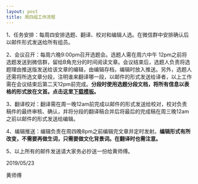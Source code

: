 ```yaml
---
layout: post
title: 周四组工作流程
---
```


1、任务安排：每周四安排选题、翻译、校对和编辑人选。在微信群中安排确认后以邮件形式发送给所有组员。



2、会议召开：每周六晚9:00pm召开选题会。选题人需在周六中午 12pm之前将选题发送到微信群，留给B角充分的时间阅读文章。会议结束后，选题人负责将选题理由推送版发送给该文章的编辑，由编辑存档，编辑时放入推送。另外，选题人还需将所选文章分段，注明谁来翻译哪一段，以邮件的形式发送给译者，以上工作需在会议结束后第二天12pm前完成。**分段时使用选题分段文档，将所有信息以表格的形式放在文首。点击这里[下载模板](https://www.jianguoyun.com/p/DfZ5bsQQvv3eBhif58IB)。**



3、翻译校对：翻译需在周一晚12am前完成以邮件的形式发送给校对，校对负责稿件的最终审核、确认，并将分段的翻译稿合并后将最后的完成稿在周三晚12am之前以邮件的形式发送给编辑。



4、编辑推送：编辑负责在周四晚8pm之前编辑完文章并定时发射。**编辑形式有所改变，不需要再做生词，只需要做文化背景词。在翻译时也需注意。**



5、以上所有的邮件发送请大家务必抄送一份给黄师傅。



2019/05/23

黄师傅